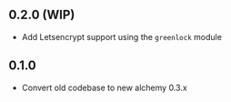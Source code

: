 ## 0.2.0 (WIP)

* Add Letsencrypt support using the `greenlock` module

## 0.1.0

* Convert old codebase to new alchemy 0.3.x
